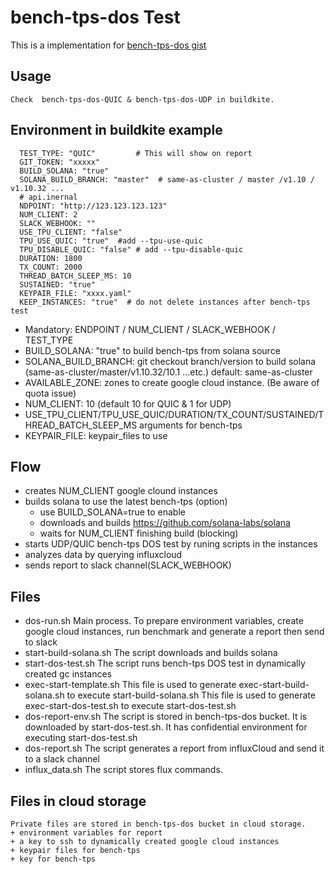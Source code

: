 # bench-tps-dos Test 
This is a implementation for
[bench-tps-dos gist](https://gist.github.com/joeaba/aba74e87dcd45c132a1ba2ddcaa2af7c)

## Usage
    Check  bench-tps-dos-QUIC & bench-tps-dos-UDP in buildkite.

## Environment in buildkite example
```
  TEST_TYPE: "QUIC"         # This will show on report
  GIT_TOKEN: "xxxxx"     
  BUILD_SOLANA: "true"
  SOLANA_BUILD_BRANCH: "master"  # same-as-cluster / master /v1.10 / v1.10.32 ...
  # api.inernal
  NDPOINT: "http://123.123.123.123"
  NUM_CLIENT: 2
  SLACK_WEBHOOK: ""
  USE_TPU_CLIENT: "false"
  TPU_USE_QUIC: "true"  #add --tpu-use-quic
  TPU_DISABLE_QUIC: "false" # add --tpu-disable-quic
  DURATION: 1800
  TX_COUNT: 2000
  THREAD_BATCH_SLEEP_MS: 10
  SUSTAINED: "true"
  KEYPAIR_FILE: "xxxx.yaml"
  KEEP_INSTANCES: "true"  # do not delete instances after bench-tps test
```
+ Mandatory: ENDPOINT / NUM_CLIENT / SLACK_WEBHOOK / TEST_TYPE
+ BUILD_SOLANA: "true" to build bench-tps from solana source
+ SOLANA_BUILD_BRANCH: git checkout branch/version to build solana (same-as-cluster/master/v1.10.32/10.1 ...etc.) default: same-as-cluster
+ AVAILABLE_ZONE: zones to create google cloud instance. (Be aware of quota issue)
+ NUM_CLIENT: 10 (default 10 for QUIC & 1 for UDP)
+ USE_TPU_CLIENT/TPU_USE_QUIC/DURATION/TX_COUNT/SUSTAINED/THREAD_BATCH_SLEEP_MS arguments for bench-tps
+ KEYPAIR_FILE: keypair_files to use

## Flow
+ creates NUM_CLIENT google clound instances 
+ builds solana to use the latest bench-tps (option)
    + use BUILD_SOLANA=true to enable
    + downloads and builds https://github.com/solana-labs/solana
    + waits for NUM_CLIENT finishing build (blocking)
+ starts UDP/QUIC bench-tps DOS test by runing scripts in the instances
+ analyzes data by querying influxcloud
+ sends report to slack channel(SLACK_WEBHOOK)

## Files
+ dos-run.sh 
    Main process. To prepare environment variables, create google cloud instances, run benchmark and generate a report then send to slack
+ start-build-solana.sh
    The script downloads and builds solana 
+ start-dos-test.sh
    The script runs bench-tps DOS test in dynamically created gc instances
+ exec-start-template.sh 
    This file is used to generate exec-start-build-solana.sh to execute start-build-solana.sh 
    This file is used to generate exec-start-dos-test.sh to execute start-dos-test.sh 
+ dos-report-env.sh 
    The script is stored in bench-tps-dos bucket. It is downloaded by start-dos-test.sh. It has confidential environment for executing start-dos-test.sh
+ dos-report.sh
    The script generates a report from influxCloud and send it to a slack channel
+ influx_data.sh
    The script stores flux commands.

## Files in cloud storage
    Private files are stored in bench-tps-dos bucket in cloud storage.
    + environment variables for report
    + a key to ssh to dynamically created google cloud instances
    + keypair files for bench-tps
    + key for bench-tps


